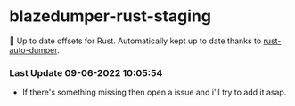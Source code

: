 # blazedumper-rust-staging

🚀 Up to date offsets for Rust. Automatically kept up to date thanks to [rust-auto-dumper](https://github.com/Akandesh/rust-auto-dumper).


### Last Update 09-06-2022 10:05:54
- If there's something missing then open a issue and i'll try to add it asap.